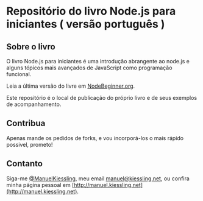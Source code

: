 # Repositório do livro Node.js para iniciantes ( versão português )

## Sobre o livro

O livro Node.js para iniciantes é uma introdução abrangente ao node.js e alguns tópicos mais avançados de JavaScript como programação funcional.

Leia a última versão do livre em [NodeBeginner.org](http://nodebeginner.org).

Este repositório é o local de publicação do próprio livro e de seus exemplos de acompanhamento.


## Contribua

Apenas mande os pedidos de forks, e vou incorporá-los o mais rápido possivel, prometo!


## Contanto

Siga-me [@ManuelKiessling](http://twitter.com/manuelkiessling), meu email [manuel@kiessling.net](mailto:manuel@kiessling.net), ou confira minha página pessoal em [http://manuel.kiessling.net](http://manuel.kiessling.net).
